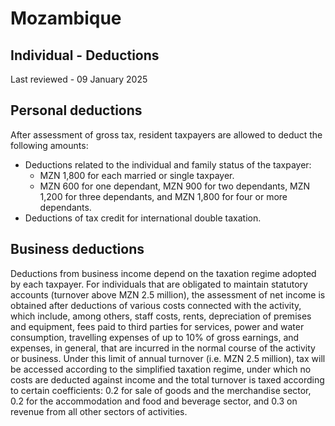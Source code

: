 # Mozambique
## Individual - Deductions
Last reviewed - 09 January 2025
## Personal deductions
After assessment of gross tax, resident taxpayers are allowed to deduct the following amounts:
  * Deductions related to the individual and family status of the taxpayer: 
    * MZN 1,800 for each married or single taxpayer. 
    * MZN 600 for one dependant, MZN 900 for two dependants, MZN 1,200 for three dependants, and MZN 1,800 for four or more dependants. 
  * Deductions of tax credit for international double taxation. 


## Business deductions
Deductions from business income depend on the taxation regime adopted by each taxpayer.
For individuals that are obligated to maintain statutory accounts (turnover above MZN 2.5 million), the assessment of net income is obtained after deductions of various costs connected with the activity, which include, among others, staff costs, rents, depreciation of premises and equipment, fees paid to third parties for services, power and water consumption, travelling expenses of up to 10% of gross earnings, and expenses, in general, that are incurred in the normal course of the activity or business.
Under this limit of annual turnover (i.e. MZN 2.5 million), tax will be accessed according to the simplified taxation regime, under which no costs are deducted against income and the total turnover is taxed according to certain coefficients: 0.2 for sale of goods and the merchandise sector, 0.2 for the accommodation and food and beverage sector, and 0.3 on revenue from all other sectors of activities.
